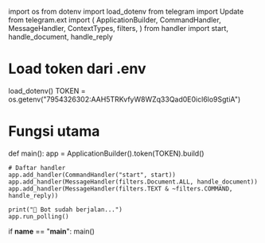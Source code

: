 import os
from dotenv import load_dotenv
from telegram import Update
from telegram.ext import (
    ApplicationBuilder,
    CommandHandler,
    MessageHandler,
    ContextTypes,
    filters,
)
from handler import start, handle_document, handle_reply

# Load token dari .env
load_dotenv()
TOKEN = os.getenv("7954326302:AAH5TRKvfyW8WZq33Qad0E0icl6lo9SgtiA")

# Fungsi utama
def main():
    app = ApplicationBuilder().token(TOKEN).build()

    # Daftar handler
    app.add_handler(CommandHandler("start", start))
    app.add_handler(MessageHandler(filters.Document.ALL, handle_document))
    app.add_handler(MessageHandler(filters.TEXT & ~filters.COMMAND, handle_reply))

    print("🚀 Bot sudah berjalan...")
    app.run_polling()

if __name__ == "__main__":
    main()
